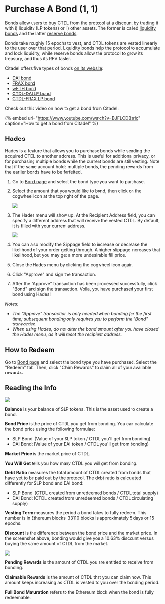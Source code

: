 # Purchase A Bond \(1, 1\)

Bonds allow users to buy CTDL from the protocol at a discount by trading it with i\) liquidity \(LP tokens\) or ii\) other assets. The former is called [liquidity bonds](https://docs.olympusdao.finance/references/glossary#liquidity-bonds) and the latter [reserve bonds](https://docs.olympusdao.finance/references/glossary#reserve-bonds).

Bonds take roughly 15 epochs to vest, and CTDL tokens are vested linearly to the user over that period. Liquidity bonds help the protocol to accumulate and lock liquidity, while reserve bonds allow the protocol to grow its treasury, and thus its RFV faster.

Citadel offers five types of bonds [on its website](https://app.olympusdao.finance/#/bonds):

* [DAI bond](bond_dai.md)
* [FRAX bond](bond_frax.md)
* [wETH bond](bond_weth.md)
* [CTDL-DAI LP bond](ohm-dai-lp-bond.md)
* [CTDL-FRAX LP bond](bond_ohm_frax.md)

Check out this video on how to get a bond from Citadel:

{% embed url="https://www.youtube.com/watch?v=BJFLCDBsrlc" caption="How to get a bond from Citadel" %}

## Hades

Hades is a feature that allows you to purchase bonds while sending the acquired CTDL to another address. This is useful for additional privacy, or for purchasing multiple bonds while the current bonds are still vesting. Note that if the same account holds multiple bonds, the pending rewards from the earlier bonds have to be forfeited.

1. Go to [Bond page](https://app.olympusdao.finance/#/bonds) and select the bond type you want to purchase.
2. Select the amount that you would like to bond, then click on the cogwheel icon at the top right of the page.

   ![](../../.gitbook/assets/cogwheel.png)

3. The Hades menu will show up. At the Recipient Address field, you can specify a different address that will receive the vested CTDL. By default, it is filled with your current address.

   ![](../../.gitbook/assets/hades.png)

4. You can also modify the Slippage field to increase or decrease the likelihood of your order getting through. A higher slippage increases that likelihood, but you may get a more undesirable fill price.
5. Close the Hades menu by clicking the cogwheel icon again.
6. Click "Approve" and sign the transaction.
7. After the "Approve" transaction has been processed successfully, click "Bond" and sign the transaction. Voila, you have purchased your first bond using Hades!

_Notes:_

* _The "Approve" transaction is only needed when bonding for the first time; subsequent bonding only requires you to perform the "Bond" transaction._
* _When using Hades, do not alter the bond amount after you have closed the Hades menu, as it will reset the recipient address._

## **How to Redeem**

Go to [Bond page](https://app.olympusdao.finance/#/bonds) and select the bond type you have purchased. Select the "Redeem" tab. Then, click "Claim Rewards" to claim all of your available rewards.

## Reading the Info

![](../../.gitbook/assets/modal.png)

**Balance** is your balance of SLP tokens. This is the asset used to create a bond.

**Bond Price** is the price of CTDL you get from bonding. You can calculate the bond price using the following formulae:

* SLP Bond: \(Value of your SLP token / CTDL you'll get from bonding\)
* DAI Bond: \(Value of your DAI token / CTDL you'll get from bonding\)

**Market Price** is the market price of CTDL.

**You Will Get** tells you how many CTDL you will get from bonding.

**Debt Ratio** measures the total amount of CTDL created from bonds that have yet to be paid out by the protocol. The debt ratio is calculated differently for SLP bond and DAI bond:

* SLP Bond: \(CTDL created from unredeemed bonds / CTDL total supply\)
* DAI Bond: \(CTDL created from unredeemed bonds / CTDL circulating supply\)

**Vesting Term** measures the period a bond takes to fully redeem. This number is in Ethereum blocks. 33110 blocks is approximately 5 days or 15 epochs.

**Discount** is the difference between the bond price and the market price. In the screenshot above, bonding would give you a 10.63% discount versus buying the same amount of CTDL from the market.

![](../../.gitbook/assets/modal_redeem.png)

**Pending Rewards** is the amount of CTDL you are entitled to receive from bonding.

**Claimable Rewards** is the amount of CTDL that you can claim now. This amount keeps increasing as CTDL is vested to you over the bonding period.

**Full Bond Maturation** refers to the Ethereum block when the bond is fully redeemable.

